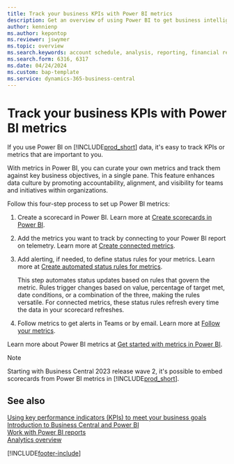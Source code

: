 ```yaml
---
title: Track your business KPIs with Power BI metrics
description: Get an overview of using Power BI to get business intelligence and KPIs from your Business Central data.
author: kennienp
ms.author: kepontop
ms.reviewer: jswymer
ms.topic: overview
ms.search.keywords: account schedule, analysis, reporting, financial report, business intelligence, KPI
ms.search.form: 6316, 6317
ms.date: 04/24/2024
ms.custom: bap-template
ms.service: dynamics-365-business-central
---
```


# Track your business KPIs with Power BI metrics

If you use Power BI on [!INCLUDE[prod_short](includes/prod_short.md)] data, it's easy to track KPIs or metrics that are important to you.

With metrics in Power BI, you can curate your own metrics and track them against key business objectives, in a single pane. This feature enhances data culture by promoting accountability, alignment, and visibility for teams and initiatives within organizations.

Follow this four-step process to set up Power BI metrics:

1. Create a scorecard in Power BI. Learn more at [Create scorecards in Power BI](/power-bi/create-reports/service-goals-create).  
2. Add the metrics you want to track by connecting to your Power BI report on telemetry. Learn more at [Create connected metrics](/power-bi/create-reports/service-goals-create-connected).  
3. Add alerting, if needed, to define status rules for your metrics. Learn more at [Create automated status rules for metrics](/power-bi/create-reports/service-metrics-status-rules).  

    This step automates status updates based on rules that govern the metric. Rules trigger changes based on value, percentage of target met, date conditions, or a combination of the three, making the rules versatile. For connected metrics, these status rules refresh every time the data in your scorecard refreshes.
4. Follow metrics to get alerts in Teams or by email. Learn more at [Follow your metrics](/power-bi/create-reports/service-metrics-follow).  

Learn more about Power BI metrics at [Get started with metrics in Power BI](/power-bi/create-reports/service-goals-introduction).

> [!NOTE]
> Starting with Business Central 2023 release wave 2, it's possible to embed scorecards from Power BI metrics in [!INCLUDE[prod_short](includes/prod_short.md)].

## See also

[Using key performance indicators (KPIs) to meet your business goals](analytics-about-kpis.md)  
[Introduction to Business Central and Power BI](admin-powerbi.md)  
[Work with Power BI reports](across-working-with-powerbi.md)  
[Analytics overview](reports-bi-reporting.md)  

[!INCLUDE[footer-include](includes/footer-banner.md)]
